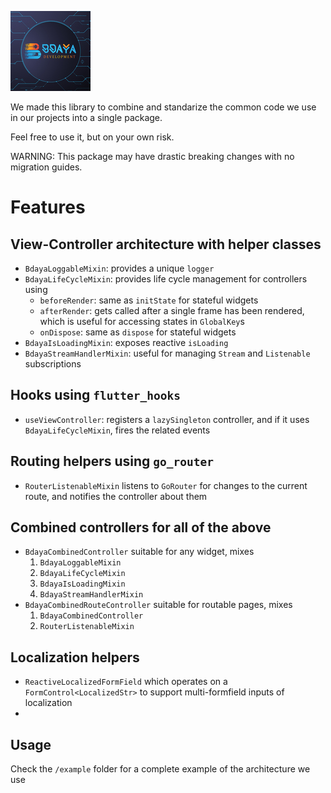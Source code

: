 ![bdaya-dev.com](doc/media/logo.jpg)

We made this library to combine and standarize the common code we use in our projects into a single package.

Feel free to use it, but on your own risk.

WARNING: This package may have drastic breaking changes with no migration guides.

# Features

## View-Controller architecture with helper classes
* `BdayaLoggableMixin`: provides a unique `logger`
* `BdayaLifeCycleMixin`: provides life cycle management for controllers using
  * `beforeRender`: same as `initState` for stateful widgets
  * `afterRender`: gets called after a single frame has been rendered, which is useful for accessing states in `GlobalKey`s
  * `onDispose`: same as `dispose` for stateful widgets
* `BdayaIsLoadingMixin`: exposes reactive `isLoading` 
* `BdayaStreamHandlerMixin`: useful for managing `Stream` and `Listenable` subscriptions
## Hooks using `flutter_hooks` 
* `useViewController`: registers a `lazySingleton` controller, and if it uses `BdayaLifeCycleMixin`, fires the related events
## Routing helpers using `go_router`
* `RouterListenableMixin` listens to `GoRouter` for changes to the current route, and notifies the controller about them

## Combined controllers for all of the above
* `BdayaCombinedController` suitable for any widget, mixes 
  1. `BdayaLoggableMixin`
  2. `BdayaLifeCycleMixin`
  3. `BdayaIsLoadingMixin`
  4. `BdayaStreamHandlerMixin`
* `BdayaCombinedRouteController` suitable for routable pages, mixes
  1. `BdayaCombinedController`
  2. `RouterListenableMixin`

## Localization helpers
* `ReactiveLocalizedFormField` which operates on a `FormControl<LocalizedStr>` to support multi-formfield inputs of localization
* 
## Usage

Check the `/example` folder for a complete example of the architecture we use
